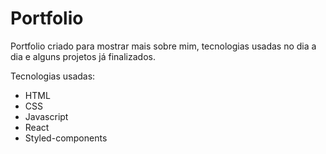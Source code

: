 # Portfolio

Portfolio criado para mostrar mais sobre mim, tecnologias usadas no dia a dia e alguns projetos já finalizados.

Tecnologias usadas:

- HTML
- CSS
- Javascript
- React
- Styled-components
